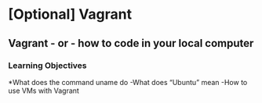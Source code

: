 # [Optional] Vagrant
## Vagrant - or - how to code in your local computer
### Learning Objectives

*What does the command uname do
-What does “Ubuntu” mean
-How to use VMs with Vagrant

